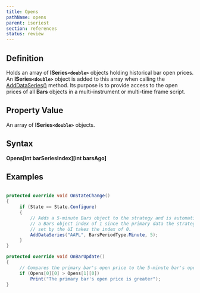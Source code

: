 ```yaml
---
title: Opens
pathName: opens
parent: iseriest
section: references
status: review
---
```


## Definition

Holds an array of **ISeries`<double>`** objects holding historical bar open prices. An **ISeries`<double>`** object is added to this array when calling the [AddDataSeries()](adddataseries) method. Its purpose is to provide access to the open prices of all **Bars** objects in a multi-instrument or multi-time frame script.

## Property Value

An array of **ISeries`<double>`** objects.

## Syntax

**Opens[int barSeriesIndex][int barsAgo]**

## Examples

```csharp

protected override void OnStateChange()
{
     if (State == State.Configure)
     {
         // Adds a 5-minute Bars object to the strategy and is automatically assigned
         // a Bars object index of 1 since the primary data the strategy is run against
         // set by the UI takes the index of 0.
         AddDataSeries("AAPL", BarsPeriodType.Minute, 5);
     }
}

protected override void OnBarUpdate()
{
     // Compares the primary bar's open price to the 5-minute bar's open price
     if (Opens[0][0] > Opens[1][0])
         Print("The primary bar's open price is greater");
}
```
